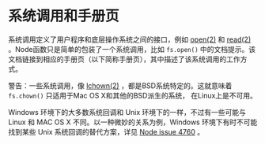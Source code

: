 # 系统调用和手册页

系统调用定义了用户程序和底层操作系统之间的接口，例如 [open(2)](http://man7.org/linux/man-pages/man2/open.2.html) 和 [read(2)](http://man7.org/linux/man-pages/man2/read.2.html) 。Node函数只是简单的包装了一个系统调用，比如 `fs.open()` 中的文档提示。该文档链接到相应的手册页（以下简称手册页），其中描述了该系统调用的工作方式。

警告：一些系统调用，像 [lchown(2)](http://man7.org/linux/man-pages/man2/lchown.2.html) ，都是BSD系统特定的。这就意味着 `fs.chown()` 只适用于Mac OS X和其他的BSD派生的系统， 在Linux上是不可用。

Windows 环境下的大多数系统回调和 Unix 环境下的一样，不过有一些可能与 Linux 和 MAC OS X 不同。以一种微妙的关系为例，Windows 环境下有时不可能找到某些 Unix 系统回调的替代方案，详见 [Node issue 4760](https://github.com/nodejs/node/issues/4760) 。